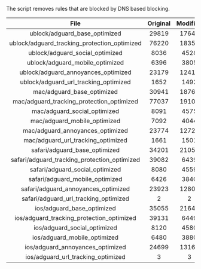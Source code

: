 The script removes rules that are blocked by DNS based blocking.


| File | Original | Modified |
|:----:|:-----:|:-----:|
| ublock/adguard_base_optimized | 29819 | 17644 |
| ublock/adguard_tracking_protection_optimized | 76220 | 18355 |
| ublock/adguard_social_optimized | 8036 | 4528 |
| ublock/adguard_mobile_optimized | 6396 | 3805 |
| ublock/adguard_annoyances_optimized | 23179 | 12410 |
| ublock/adguard_url_tracking_optimized | 1652 | 1492 |
| mac/adguard_base_optimized | 30941 | 18765 |
| mac/adguard_tracking_protection_optimized | 77037 | 19103 |
| mac/adguard_social_optimized | 8091 | 4575 |
| mac/adguard_mobile_optimized | 7092 | 4044 |
| mac/adguard_annoyances_optimized | 23774 | 12724 |
| mac/adguard_url_tracking_optimized | 1661 | 1501 |
| safari/adguard_base_optimized | 34201 | 21058 |
| safari/adguard_tracking_protection_optimized | 39082 | 6439 |
| safari/adguard_social_optimized | 8080 | 4559 |
| safari/adguard_mobile_optimized | 6426 | 3840 |
| safari/adguard_annoyances_optimized | 23923 | 12800 |
| safari/adguard_url_tracking_optimized | 2 | 2 |
| ios/adguard_base_optimized | 35055 | 21649 |
| ios/adguard_tracking_protection_optimized | 39131 | 6449 |
| ios/adguard_social_optimized | 8120 | 4580 |
| ios/adguard_mobile_optimized | 6480 | 3880 |
| ios/adguard_annoyances_optimized | 24699 | 13165 |
| ios/adguard_url_tracking_optimized | 3 | 3 |
